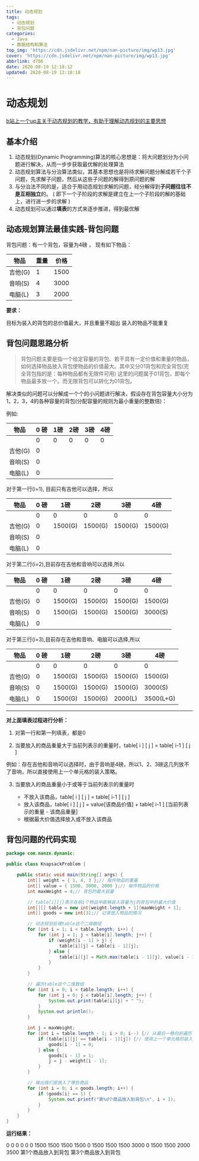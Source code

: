 ```yaml
---
title: 动态规划
tags:
  - 动态规划
  - 背包问题
categories:
  - Java
  - 数据结构和算法
top_img: 'https://cdn.jsdelivr.net/npm/nan-picture/img/wp13.jpg'
cover: 'https://cdn.jsdelivr.net/npm/nan-picture/img/wp13.jpg'
abbrlink: d706
date: 2020-08-19 12:18:12
updated: 2020-08-19 12:18:18
---
```


# 动态规划

[b站上一个up主关于动态规划的教学，有助于理解动态规划的主要思想](https://www.bilibili.com/video/BV18x411V7fm)

## 基本介绍

1. 动态规划(Dynamic Programming)算法的核心思想是：将大问题划分为小问题进行解决，从而一步步获取最优解的处理算法
2. 动态规划算法与分治算法类似，其基本思想也是将待求解问题分解成若干个子问题，先求解子问题，然后从这些子问题的解得到原问题的解
3. 与分治法不同的是，适合于用动态规划求解的问题，经分解得到**子问题往往不是互相独立**的。 ( 即下一个子阶段的求解是建立在上一个子阶段的解的基础上，进行进一步的求解 )
4. 动态规划可以通过**填表**的方式来逐步推进，得到最优解



## 动态规划算法最佳实践-背包问题

背包问题：有一个背包，容量为4磅 ， 现有如下物品：

| 物品    | 重量 | 价格 |
| ------- | ---- | ---- |
| 吉他(G) | 1    | 1500 |
| 音响(S) | 4    | 3000 |
| 电脑(L) | 3    | 2000 |

**要求：**

目标为装入的背包的总价值最大，并且重量不超出
装入的物品不能重复



## 背包问题思路分析

> 背包问题主要是指一个给定容量的背包、若干具有一定价值和重量的物品，如何选择物品放入背包使物品的价值最大。其中又分01背包和完全背包(完全背包指的是：每种物品都有无限件可用)
> 这里的问题属于01背包，即每个物品最多放一个。而无限背包可以转化为01背包。

解决类似的问题可以分解成一个个的小问题进行解决，假设存在背包容量大小分为1，2，3，4的各种容量的背包(分配容量的规则为最小重量的整数倍)：

例如:

| 物品    | 0 磅 | 1磅  | 2磅  | 3磅  | 4磅  |
| ------- | ---- | ---- | ---- | ---- | ---- |
|         | 0    | 0    | 0    | 0    | 0    |
| 吉他(G) | 0    |      |      |      |      |
| 音响(S) | 0    |      |      |      |      |
| 电脑(L) | 0    |      |      |      |      |

对于第一行(i=1), 目前只有吉他可以选择，所以

| 物品    | 0 磅 | 1磅     | 2磅     | 3磅     | 4磅     |
| ------- | ---- | ------- | ------- | ------- | ------- |
|         | 0    | 0       | 0       | 0       | 0       |
| 吉他(G) | 0    | 1500(G) | 1500(G) | 1500(G) | 1500(G) |
| 音响(S) | 0    |         |         |         |         |
| 电脑(L) | 0    |         |         |         |         |

对于第二行(i=2),目前存在吉他和音响可以选择,所以

| 物品    | 0 磅 | 1磅     | 2磅     | 3磅     | 4磅     |
| ------- | ---- | ------- | ------- | ------- | ------- |
|         | 0    | 0       | 0       | 0       | 0       |
| 吉他(G) | 0    | 1500(G) | 1500(G) | 1500(G) | 1500(G) |
| 音响(S) | 0    | 1500(G) | 1500(G) | 1500(G) | 3000(S) |
| 电脑(L) | 0    |         |         |         |         |

对于第三行(i=3),目前存在吉他和音响、电脑可以选择,所以

| 物品    | 0 磅 | 1磅     | 2磅     | 3磅     | 4磅       |
| ------- | ---- | ------- | ------- | ------- | --------- |
|         | 0    | 0       | 0       | 0       | 0         |
| 吉他(G) | 0    | 1500(G) | 1500(G) | 1500(G) | 1500(G)   |
| 音响(S) | 0    | 1500(G) | 1500(G) | 1500(G) | 3000(S)   |
| 电脑(L) | 0    | 1500(G) | 1500(G) | 2000(L) | 3500(L+G) |

---

**对上面填表过程进行分析：**

1. 对第一行和第一列填表，都是0

2.  当要放入的商品重量大于当前列表示的重量时，table[ i ] [ j ] = table[ i-1 ] [ j ]

   例如：存在吉他和音响可以选择时，由于音响是4磅，所以1、2、3磅这几列放不了音响，所以直接使用上一个单元格的装入策略。

3. 当要放入的商品重量小于或等于当前列表示的重量时

   - 不放入该商品，table[ i ] [ j ] = table[ i-1 ] [ j ]
   - 放入该商品，table[ i ] [ j ] = value[该商品价值] +  table[ i-1 ] [当前列表示的重量 - 该商品重量]
   - 根据最大价值选择放入或不放入该商品



## 背包问题的代码实现

```java
package com.nanzx.dynanic;

public class KnapsackProblem {

	public static void main(String[] args) {
		int[] weight = { 1, 4, 3 };// 每件物品的重量
		int[] value = { 1500, 3000, 2000 };// 每件物品的价格
		int maxWeight = 4;// 背包的最大容量

		// table[i][j]表示在前i个物品中能够装入容量为j的背包中的最大价值
		int[][] table = new int[weight.length + 1][maxWeight + 1];
		int[] goods = new int[3];// 记录放入物品的情况

		// 动态规划处理table这个二维数组
		for (int i = 1; i < table.length; i++) {
			for (int j = 1; j < table[i].length; j++) {
				if (weight[i - 1] > j) {
					table[i][j] = table[i - 1][j];
				} else {
					table[i][j] = Math.max(table[i - 1][j], value[i - 1] + table[i - 1][j - weight[i - 1]]);
				}
			}
		}

		// 遍历table这个二维数组
		for (int i = 0; i < table.length; i++) {
			for (int j = 0; j < table[i].length; j++) {
				System.out.print(table[i][j] + " ");
			}
			System.out.println();
		}

		int j = maxWeight;
		for (int i = table.length - 1; i > 0; i--) {// 从最后一格向前遍历
			if (table[i][j] == table[i - 1][j]) {// 使用上一个单元格的装入策略，说明没有装入该物品
				goods[i - 1] = 0;
			} else {
				goods[i - 1] = 1;
				j = j - weight[i - 1];
			}
		}

		// 输出我们是放入了哪些商品
		for (int i = 0; i < goods.length; i++) {
			if (goods[i] == 1) {
				System.out.printf("第%d个商品放入到背包\n", i + 1);
			}
		}
	}
}
```

**运行结果：**

0 0 0 0 0 
0 1500 1500 1500 1500 
0 1500 1500 1500 3000 
0 1500 1500 2000 3500 
第1个商品放入到背包
第3个商品放入到背包
